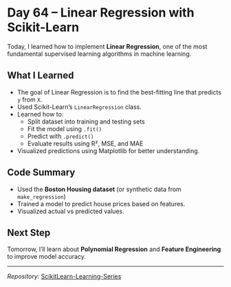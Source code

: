 # Day 64 – Linear Regression with Scikit-Learn

Today, I learned how to implement **Linear Regression**, one of the most fundamental supervised learning algorithms in machine learning.

##  What I Learned
- The goal of Linear Regression is to find the best-fitting line that predicts `y` from `X`.
- Used Scikit-Learn’s `LinearRegression` class.
- Learned how to:
  - Split dataset into training and testing sets
  - Fit the model using `.fit()`
  - Predict with `.predict()`
  - Evaluate results using R², MSE, and MAE
- Visualized predictions using Matplotlib for better understanding.

##  Code Summary
- Used the **Boston Housing dataset** (or synthetic data from `make_regression`)  
- Trained a model to predict house prices based on features.
- Visualized actual vs predicted values.

##  Next Step
Tomorrow, I’ll learn about **Polynomial Regression** and **Feature Engineering** to improve model accuracy.

---

*Repository:* [ScikitLearn-Learning-Series](https://github.com/nikunjsaini/ScikitLearn-Learning-Series)

